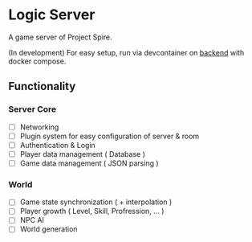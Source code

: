 # Logic Server
A game server of Project Spire.

(In development)
For easy setup, run via devcontainer on [backend](https://github.com/project-spire/spire-backend) with docker compose.

## Functionality

### Server Core
- [ ] Networking
- [ ] Plugin system for easy configuration of server & room
- [ ] Authentication & Login
- [ ] Player data management ( Database )
- [ ] Game data management ( JSON parsing )

### World
- [ ] Game state synchronization ( + interpolation )
- [ ] Player growth ( Level, Skill, Profression, ... )
- [ ] NPC AI
- [ ] World generation
